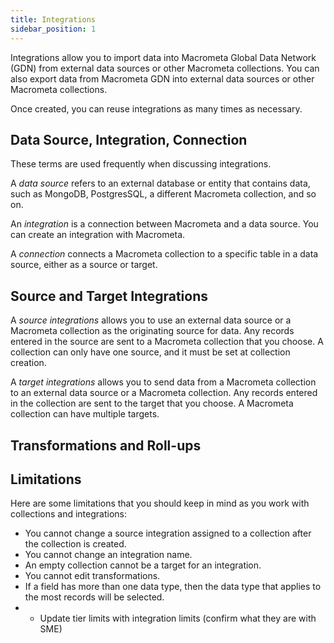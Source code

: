```yaml
---
title: Integrations
sidebar_position: 1
---
```


Integrations allow you to import data into Macrometa Global Data Network (GDN) from external data sources or other Macrometa collections. You can also export data from Macrometa GDN into external data sources or other Macrometa collections.

Once created, you can reuse integrations as many times as necessary.

## Data Source, Integration, Connection

These terms are used frequently when discussing integrations.

A _data source_ refers to an external database or entity that contains data, such as MongoDB, PostgresSQL, a different Macrometa collection, and so on.

An _integration_ is a connection between Macrometa and a data source. You can create an integration with Macrometa.

A _connection_ connects a Macrometa collection to a specific table in a data source, either as a source or target.

## Source and Target Integrations

A _source integrations_ allows you to use an external data source or a Macrometa collection as the originating source for data. Any records entered in the source are sent to a Macrometa collection that you choose. A collection can only have one source, and it must be set at collection creation.

A _target integrations_ allows you to send data from a Macrometa collection to an external data source or a Macrometa collection. Any records entered in the collection are sent to the target that you choose. A Macrometa collection can have multiple targets.

## Transformations and Roll-ups



## Limitations

Here are some limitations that you should keep in mind as you work with collections and integrations:

- You cannot change a source integration assigned to a collection after the collection is created.
- You cannot change an integration name.
- An empty collection cannot be a target for an integration.
- You cannot edit transformations.
- If a field has more than one data type, then the data type that applies to the most records will be selected.
- - Update tier limits with integration limits (confirm what they are with SME)
